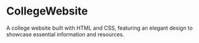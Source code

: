 # CollegeWebsite
A college website built with HTML and CSS, featuring an elegant design to showcase essential information and resources.


